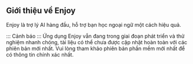 ## Giới thiệu về Enjoy

Enjoy là trợ lý AI hàng đầu, hỗ trợ bạn học ngoại ngữ một cách hiệu quả.

::: Cảnh báo :::
Ứng dụng Enjoy vẫn đang trong giai đoạn phát triển và thử nghiệm nhanh chóng, tài liệu có thể chưa được cập nhật hoàn toàn với các phiên bản mới nhất. Vui lòng tham khảo phiên bản phần mềm mới nhất để có thông tin chính xác nhất.